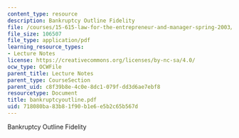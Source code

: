 ```yaml
---
content_type: resource
description: Bankruptcy Outline Fidelity
file: /courses/15-615-law-for-the-entrepreneur-and-manager-spring-2003/718080ba83b81f90b1e6e5b2c65b567d_bankruptcyoutline.pdf
file_size: 106507
file_type: application/pdf
learning_resource_types:
- Lecture Notes
license: https://creativecommons.org/licenses/by-nc-sa/4.0/
ocw_type: OCWFile
parent_title: Lecture Notes
parent_type: CourseSection
parent_uid: c8f39b8e-4c0e-8dc1-079f-dd3d6ae7ebf8
resourcetype: Document
title: bankruptcyoutline.pdf
uid: 718080ba-83b8-1f90-b1e6-e5b2c65b567d
---
```

Bankruptcy Outline Fidelity